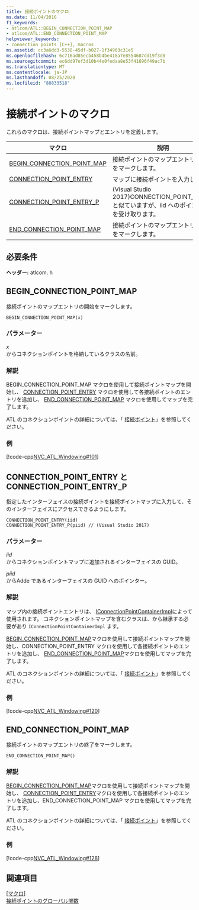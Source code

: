 ```yaml
---
title: 接続ポイントのマクロ
ms.date: 11/04/2016
f1_keywords:
- atlcom/ATL::BEGIN_CONNECTION_POINT_MAP
- atlcom/ATL::END_CONNECTION_POINT_MAP
helpviewer_keywords:
- connection points [C++], macros
ms.assetid: cc3a6dd3-5538-45df-b027-1f34963c31e5
ms.openlocfilehash: 6c716ad85ecb458b4be418a7e8554687dd19f3d8
ms.sourcegitcommit: ec6dd97ef3d10b44e0fedaa8e53f41696f49ac7b
ms.translationtype: MT
ms.contentlocale: ja-JP
ms.lasthandoff: 08/25/2020
ms.locfileid: "88833518"
---
```

# <a name="connection-point-macros"></a>接続ポイントのマクロ

これらのマクロは、接続ポイントマップとエントリを定義します。

|マクロ|説明|
|-|-|
|[BEGIN_CONNECTION_POINT_MAP](#begin_connection_point_map)|接続ポイントのマップエントリの開始をマークします。|
|[CONNECTION_POINT_ENTRY](#connection_point_entry)|マップに接続ポイントを入力します。|
|[CONNECTION_POINT_ENTRY_P](#connection_point_entry)| (Visual Studio 2017)CONNECTION_POINT_ENTRY と似ていますが、iid へのポインターを受け取ります。|
|[END_CONNECTION_POINT_MAP](#end_connection_point_map)|接続ポイントのマップエントリの終了をマークします。|

## <a name="requirements"></a>必要条件

**ヘッダー:** atlcom. h

## <a name="begin_connection_point_map"></a><a name="begin_connection_point_map"></a> BEGIN_CONNECTION_POINT_MAP

接続ポイントのマップエントリの開始をマークします。

```
BEGIN_CONNECTION_POINT_MAP(x)
```

### <a name="parameters"></a>パラメーター

*x*<br/>
からコネクションポイントを格納しているクラスの名前。

### <a name="remarks"></a>解説

BEGIN_CONNECTION_POINT_MAP マクロを使用して接続ポイントマップを開始し、 [CONNECTION_POINT_ENTRY](#connection_point_entry) マクロを使用して各接続ポイントのエントリを追加し、 [END_CONNECTION_POINT_MAP](#end_connection_point_map) マクロを使用してマップを完了します。

ATL のコネクションポイントの詳細については、「 [接続ポイント](../../atl/atl-connection-points.md)」を参照してください。

### <a name="example"></a>例

[!code-cpp[NVC_ATL_Windowing#101](../../atl/codesnippet/cpp/connection-point-macros_1.h)]

## <a name="connection_point_entry-and-connection_point_entry_p"></a><a name="connection_point_entry"></a> CONNECTION_POINT_ENTRY と CONNECTION_POINT_ENTRY_P

指定したインターフェイスの接続ポイントを接続ポイントマップに入力して、そのインターフェイスにアクセスできるようにします。

```
CONNECTION_POINT_ENTRY(iid)
CONNECTION_POINT_ENTRY_P(piid) // (Visual Studio 2017)
```

### <a name="parameters"></a>パラメーター

*iid*<br/>
からコネクションポイントマップに追加されるインターフェイスの GUID。

*piid*<br/>
からAdde であるインターフェイスの GUID へのポインター。

### <a name="remarks"></a>解説

マップ内の接続ポイントエントリは、 [IConnectionPointContainerImpl](../../atl/reference/iconnectionpointcontainerimpl-class.md)によって使用されます。 コネクションポイントマップを含むクラスは、から継承する必要があり `IConnectionPointContainerImpl` ます。

[BEGIN_CONNECTION_POINT_MAP](#begin_connection_point_map)マクロを使用して接続ポイントマップを開始し、CONNECTION_POINT_ENTRY マクロを使用して各接続ポイントのエントリを追加し、 [END_CONNECTION_POINT_MAP](#end_connection_point_map)マクロを使用してマップを完了します。

ATL のコネクションポイントの詳細については、「 [接続ポイント](../../atl/atl-connection-points.md)」を参照してください。

### <a name="example"></a>例

[!code-cpp[NVC_ATL_Windowing#120](../../atl/codesnippet/cpp/connection-point-macros_2.h)]

## <a name="end_connection_point_map"></a><a name="end_connection_point_map"></a> END_CONNECTION_POINT_MAP

接続ポイントのマップエントリの終了をマークします。

```
END_CONNECTION_POINT_MAP()
```

### <a name="remarks"></a>解説

[BEGIN_CONNECTION_POINT_MAP](#begin_connection_point_map)マクロを使用して接続ポイントマップを開始し、 [CONNECTION_POINT_ENTRY](#connection_point_entry)マクロを使用して各接続ポイントのエントリを追加し、END_CONNECTION_POINT_MAP マクロを使用してマップを完了します。

ATL のコネクションポイントの詳細については、「 [接続ポイント](../../atl/atl-connection-points.md)」を参照してください。

### <a name="example"></a>例

[!code-cpp[NVC_ATL_Windowing#128](../../atl/codesnippet/cpp/connection-point-macros_3.h)]

## <a name="see-also"></a>関連項目

[[マクロ]](../../atl/reference/atl-macros.md)<br/>
[接続ポイントのグローバル関数](../../atl/reference/connection-point-global-functions.md)
